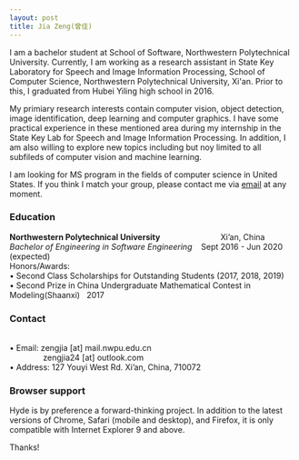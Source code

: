 ```yaml
---
layout: post
title: Jia Zeng(曾佳)
---
```

 
I am a bachelor student at School of Software, Northwestern Polytechnical University. Currently, I am working as a research assistant in State Key Laboratory for Speech and Image Information Processing, School of Computer Science, Northwestern Polytechnical University, Xi'an. Prior to this, I graduated from Hubei Yiling high school in 2016.

My primiary research interests contain computer vision, object detection, image identification, deep learning and computer graphics. I have some practical experience in these mentioned area during my internship in the State Key Lab for Speech and Image Information Processing. In addition, I am also willing to explore new topics including but noy limited to all subfileds of computer vision and machine learning.

I am looking for MS program in the fields of computer science in United States. If you think I match your group, please contact me via [email](zengjia@mail.nwpu.edu.cn) at any moment.

### Education
**Northwestern Polytechnical University**&nbsp;&nbsp;&nbsp;&nbsp;&nbsp;&nbsp;&nbsp;&nbsp;&nbsp;&nbsp;&nbsp;&nbsp;&nbsp;&nbsp;&nbsp;&nbsp;&nbsp;&nbsp;&nbsp;&nbsp;&nbsp;&nbsp;&nbsp;&nbsp;&nbsp;&nbsp;&nbsp;Xi’an, China
<br>*Bachelor of Engineering in Software Engineering* &nbsp;&nbsp;&nbsp;Sept 2016 - Jun 2020 (expected)
<br>Honors/Awards:
<br>• Second Class Scholarships for Outstanding Students (2017, 2018, 2019)
<br>• Second Prize in China Undergraduate Mathematical Contest in Modeling(Shaanxi)&nbsp;&nbsp;&nbsp;2017


### Contact
<br>• Email: zengjia [at] mail.nwpu.edu.cn
<br>&nbsp;&nbsp;&nbsp;&nbsp;&nbsp;&nbsp;&nbsp;&nbsp;&nbsp;&nbsp;&nbsp;&nbsp;&nbsp;&nbsp;&nbsp;zengjia24 [at] outlook.com
<br>• Address: 127 Youyi West Rd. Xi’an, China, 710072



### Browser support

Hyde is by preference a forward-thinking project. In addition to the latest versions of Chrome, Safari (mobile and desktop), and Firefox, it is only compatible with Internet Explorer 9 and above.


Thanks!
